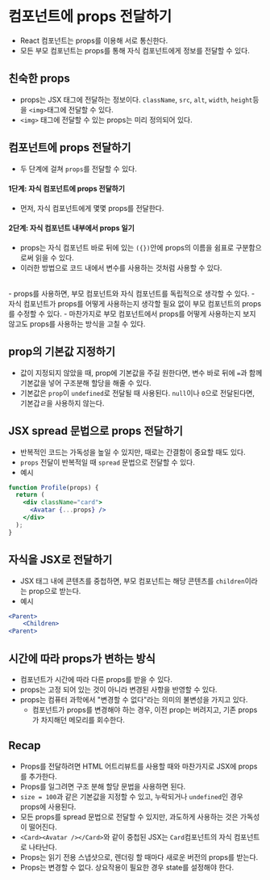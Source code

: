 # 컴포넌트에 props 전달하기

- React 컴포넌트는 props를 이용해 서로 통신한다.
- 모든 부모 컴포넌트는 props를 통해 자식 컴포넌트에게 정보를 전달할 수 있다.

## 친숙한 props

- props는 JSX 태그에 전달하는 정보이다. `className`, `src`, `alt`, `width`, `height`등을 `<img>`태그에 전달할 수 있다.
- `<img>` 태그에 전달할 수 있는 props는 미리 정의되어 있다.

## 컴포넌트에 props 전달하기

- 두 단계에 걸쳐 `props`를 전달할 수 있다.

#### 1단계: 자식 컴포넌트에 props 전달하기

- 먼저, 자식 컴포넌트에게 몇몇 props를 전달한다.

#### 2단계: 자식 컴포넌트 내부에서 props 일기

- props는 자식 컴포넌트 바로 뒤에 있는 `({})`안에 props의 이름을 쉼표로 구분함으로써 읽을 수 있다.
- 이러한 방법으로 코드 내에서 변수를 사용하는 것처럼 사용할 수 있다.

<br />
- props를 사용하면, 부모 컴포넌트와 자식 컴포넌트를 독립적으로 생각할 수 있다.
- 자식 컴포넌트가 props를 어떻게 사용하는지 생각할 필요 없이 부모 컴포넌트의 props를 수정할 수 있다.
- 마찬가지로 부모 컴포넌트에서 props를 어떻게 사용하는지 보지 않고도 props를 사용하는 방식을 고칠 수 있다.

## prop의 기본값 지정하기

- 값이 지정되지 않았을 때, prop에 기본값을 주길 원한다면, 변수 바로 뒤에 `=`과 함께 기본값을 넣어 구조분해 할당을 해줄 수 있다.
- 기본값은 `prop`이 `undefined`로 전달될 때 사용된다. `null`이나 `0`으로 전달된다면, 기본갑ㄹ을 사용하지 않는다.

## JSX spread 문법으로 props 전달하기

- 반복적인 코드는 가독성을 높일 수 있지만, 때로는 간결함이 중요할 때도 있다.
- `props` 전달이 반복적일 때 `spread` 문법으로 전달할 수 있다.
- 예시

```jsx
function Profile(props) {
  return (
    <div className="card">
      <Avatar {...props} />
    </div>
  );
}
```

## 자식을 JSX로 전달하기

- JSX 태그 내에 콘텐츠를 중첩하면, 부모 컴포넌트는 해당 콘텐츠를 `children`이라는 prop으로 받는다.
- 예시

```jsx
<Parent>
    <Children>
<Parent>
```

## 시간에 따라 props가 변하는 방식

- 컴포넌트가 시간에 따라 다른 props를 받을 수 있다.
- props는 고정 되어 있는 것이 아니라 변경된 사항을 반영할 수 있다.
- props는 컴퓨터 과학에서 "변경할 수 없다"라는 의미의 불변성을 가지고 있다.
  - 컴포넌트가 props를 변경해야 하는 경우, 이전 prop는 버려지고, 기존 props가 차지해던 메모리를 회수한다.

## Recap

- Props를 전달하려면 HTML 어트리뷰트를 사용할 때와 마찬가지로 JSX에 props를 추가한다.
- Props를 일그려면 구조 분해 할당 문법을 사용하면 된다.
- `size = 100`과 같은 기본값을 지정할 수 있고, 누락되거나 `undefined`인 경우 props에 사용된다.
- 모든 props를 spread 문법으로 전달할 수 있지만, 과도하게 사용하는 것은 가독성이 떨어진다.
- `<Card><Avatar /></Card>`와 같이 중첩된 JSX는 `Card`컴포넌트의 자식 컴포넌트로 나타난다.
- Props는 읽기 전용 스냅샷으로, 렌더링 할 때마다 새로운 버전의 props를 받는다.
- Props는 변경할 수 없다. 상요작용이 필요한 경우 state를 설정해야 한다.
